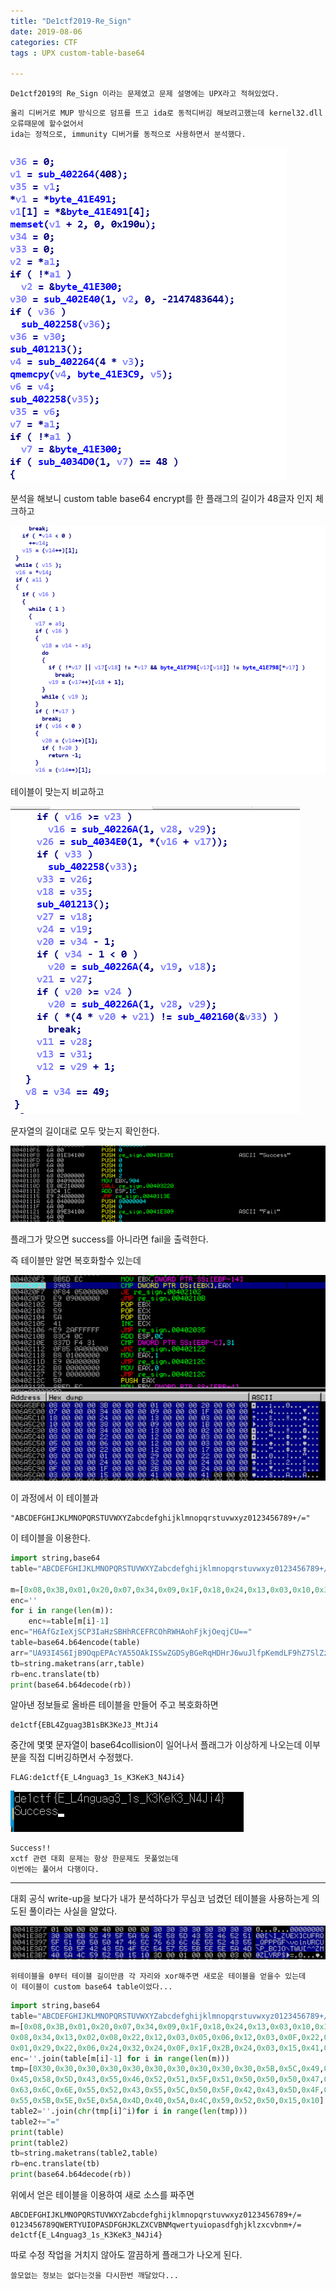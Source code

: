 ```yaml
---
title: "De1ctf2019-Re_Sign" 
date: 2019-08-06
categories: CTF
tags : UPX custom-table-base64

---
```


```
De1ctf2019의 Re_Sign 이라는 문제였고 문제 설명에는 UPX라고 적혀있었다.
```

```
올리 디버거로 MUP 방식으로 덤프를 뜨고 ida로 동적디버깅 해보려고했는데 kernel32.dll 오류때문에 할수없어서 
ida는 정적으로, immunity 디버거를 동적으로 사용하면서 분석했다.
```

![len](https://raw.githubusercontent.com/slyfizz3/slyfizz3.github.io/master/image/Re_Sign/len.png)


분석을 해보니 custom table base64 encrypt를 한 플래그의 길이가 48글자 인지 체크하고


![check](https://raw.githubusercontent.com/slyfizz3/slyfizz3.github.io/master/image/Re_Sign/check.png)


테이블이 맞는지 비교하고


![checkdone](https://raw.githubusercontent.com/slyfizz3/slyfizz3.github.io/master/image/Re_Sign/checkdone.png)


 문자열의 길이대로 모두 맞는지 확인한다.


![fail](https://raw.githubusercontent.com/slyfizz3/slyfizz3.github.io/master/image/Re_Sign/fail.png)

플래그가 맞으면 success를 아니라면 fail을 출력한다.

즉 테이블만 알면 복호화할수 있는데

![table](https://raw.githubusercontent.com/slyfizz3/slyfizz3.github.io/master/image/Re_Sign/table.png)

이 과정에서 이 테이블과 

```
"ABCDEFGHIJKLMNOPQRSTUVWXYZabcdefghijklmnopqrstuvwxyz0123456789+/="
```

이 테이블을 이용한다.

```python
import string,base64
table="ABCDEFGHIJKLMNOPQRSTUVWXYZabcdefghijklmnopqrstuvwxyz0123456789+/="
	
m=[0x08,0x3B,0x01,0x20,0x07,0x34,0x09,0x1F,0x18,0x24,0x13,0x03,0x10,0x38,0x09,0x1B,0x08,0x34,0x13,0x02,0x08,0x22,0x12,0x03,  0x05,0x06,0x12,0x03,0x0F,0x22,0x12,0x17,0x08,0x01,0x29,0x22,0x06,0x24,0x32,0x24,0x0F,0x1F,0x2B,0x24,0x03,0x15,0x41,0x41]
enc=''
for i in range(len(m)):
	enc+=table[m[i]-1]
enc="H6AfGzIeXjSCP3IaHzSBHhRCEFRCOhRWHAohFjkjOeqjCU=="
table=base64.b64encode(table)
arr="UA93I4S6IjB9OqpEPAcYA55OAkISSwZGDSyBGeRqHDHrJ6wuJlfpKemdLF9hZ7SlZzBcXM0fEMEjRPGzT3qiWhj="
tb=string.maketrans(arr,table)
rb=enc.translate(tb)
print(base64.b64decode(rb))
```

알아낸 정보들로 올바른 테이블을 만들어 주고 복호화하면 

```
de1ctf{EBL4Zguag3B1sBK3KeJ3_MtJi4	
```

중간에 몇몇 문자열이 base64collision이 일어나서 플래그가 이상하게 나오는데 이부분을 직접 디버깅하면서 수정했다.

```
FLAG:de1ctf{E_L4nguag3_1s_K3KeK3_N4Ji4}
```

![success](https://raw.githubusercontent.com/slyfizz3/slyfizz3.github.io/master/image/Re_Sign/success.png)

```
Success!!
xctf 관련 대회 문제는 항상 한문제도 못풀었는데 
이번에는 풀어서 다행이다.
```

--------------------------------------------------------------------------------------------------------

대회 공식 write-up을 보다가 내가 분석하다가 무심코 넘켰던 테이블을 사용하는게 의도된 풀이라는 사실을 알았다.

![table2](https://raw.githubusercontent.com/slyfizz3/slyfizz3.github.io/master/image/Re_Sign/table2.png)

```
위테이블을 0부터 테이블 길이만큼 각 자리와 xor해주면 새로운 테이블을 얻을수 있는데 
이 테이블이 custom base64 table이었다...
```

```python
import string,base64
table="ABCDEFGHIJKLMNOPQRSTUVWXYZabcdefghijklmnopqrstuvwxyz0123456789+/="
m=[0x08,0x3B,0x01,0x20,0x07,0x34,0x09,0x1F,0x18,0x24,0x13,0x03,0x10,0x38,0x09,0x1B,
0x08,0x34,0x13,0x02,0x08,0x22,0x12,0x03,0x05,0x06,0x12,0x03,0x0F,0x22,0x12,0x17,0x08,
0x01,0x29,0x22,0x06,0x24,0x32,0x24,0x0F,0x1F,0x2B,0x24,0x03,0x15,0x41,0x41]
enc=''.join(table[m[i]-1] for i in range(len(m)))
tmp=[0X30,0x30,0x30,0x30,0x30,0x30,0x30,0x30,0x30,0x30,0x5B,0x5C,0x49,0x5F,0x5A,0x56,
0x45,0x58,0x5D,0x43,0x55,0x46,0x52,0x51,0x5F,0x51,0x50,0x50,0x50,0x47,0x46,0x5C,0x76,
0x63,0x6C,0x6E,0x55,0x52,0x43,0x55,0x5C,0x50,0x5F,0x42,0x43,0x5D,0x4F,0x5C,0x54,0x57,
0x55,0x5B,0x5E,0x5E,0x5A,0x4D,0x40,0x5A,0x4C,0x59,0x52,0x50,0x15,0x10]
table2=''.join(chr(tmp[i]^i)for i in range(len(tmp)))
table2+="="
print(table)
print(table2)
tb=string.maketrans(table2,table)
rb=enc.translate(tb)
print(base64.b64decode(rb))
```

위에서 얻은 테이블을 이용하여 새로 소스를 짜주면

```
ABCDEFGHIJKLMNOPQRSTUVWXYZabcdefghijklmnopqrstuvwxyz0123456789+/=
0123456789QWERTYUIOPASDFGHJKLZXCVBNMqwertyuiopasdfghjklzxcvbnm+/=
de1ctf{E_L4nguag3_1s_K3KeK3_N4Ji4}
```

따로 수정 작업을 거치지 않아도 깔끔하게 플래그가 나오게 된다.

```
쓸모없는 정보는 없다는것을 다시한번 깨달았다...
```
